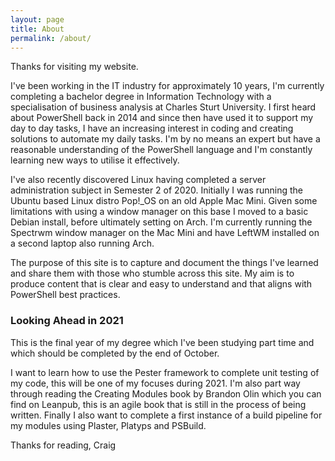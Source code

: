 ```yaml
---
layout: page
title: About
permalink: /about/
---
```

Thanks for visiting my website.

I've been working in the IT industry for approximately 10 years, I'm currently completing a bachelor degree in Information Technology with a specialisation of business analysis at Charles Sturt University. I first heard about PowerShell back in 2014 and since then have used it to support my day to day tasks, I have an increasing interest in coding and creating solutions to automate my daily tasks. I'm by no means an expert but have a reasonable understanding of the PowerShell language and I'm constantly learning new ways to utilise it effectively. 

I've also recently discovered Linux having completed a server administration subject in Semester 2 of 2020. Initially I was running the Ubuntu based Linux distro Pop!_OS on an old Apple Mac Mini. Given some limitations with using a window manager on this base I moved to a basic Debian install, before ultimately setting on Arch. I'm currently running the Spectrwm window manager on the Mac Mini and have LeftWM installed on a second laptop also running Arch.

The purpose of this site is to capture and document the things I've learned and share them with those who stumble across this site. My aim is to produce content that is clear and easy to understand and that aligns with PowerShell best practices.

### Looking Ahead in 2021
This is the final year of my degree which I've been studying part time and which should be completed by the end of October.

I want to learn how to use the Pester framework to complete unit testing of my code, this will be one of my focuses during 2021. I'm also part way through reading the Creating Modules book by Brandon Olin which you can find on Leanpub, this is an agile book that is still in the process of being written. Finally I also want to complete a first instance of a build pipeline for my modules using Plaster, Platyps and PSBuild.

Thanks for reading, Craig
